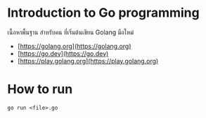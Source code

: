 # Introduction to Go programming

เนื้อหาพื้นฐาน สำหรับคน ที่เริ่มต้นเขียน Golang มือใหม่

- [https://golang.org](https://golang.org)
- [https://go.dev](https://go.dev)
- [https://play.golang.org](https://play.golang.org)
  
# How to run 

```
go run <file>.go
```
